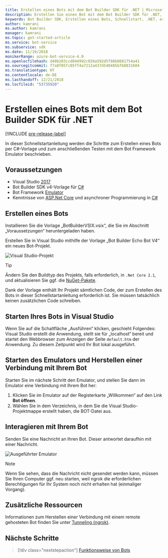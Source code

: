 ```yaml
---
title: Erstellen eines Bots mit dem Bot Builder SDK für .NET | Microsoft-Dokumentation
description: Erstellen Sie einen Bot mit dem Bot Builder SDK für .NET, einem leistungsstarken Konstruktionsframework für Bots.
keywords: Bot Builder SDK, Erstellen eines Bots, Schnellstart, .NET, erste Schritte, C#-Bot
author: kamrani
ms.author: kamrani
manager: kamrani
ms.topic: get-started-article
ms.service: bot-service
ms.subservice: sdk
ms.date: 11/19/2018
monikerRange: azure-bot-service-4.0
ms.openlocfilehash: d40b203ccd044992c026a592d5f86b0881754a41
ms.sourcegitcommit: f7a8f05fc05ff4a7212a437d540485bf68831604
ms.translationtype: HT
ms.contentlocale: de-DE
ms.lasthandoff: 12/21/2018
ms.locfileid: "53735920"
---
```

# <a name="create-a-bot-with-the-bot-builder-sdk-for-net"></a>Erstellen eines Bots mit dem Bot Builder SDK für .NET
[!INCLUDE [pre-release-label](../includes/pre-release-label.md)]

In dieser Schnellstartanleitung werden die Schritte zum Erstellen eines Bots per C#-Vorlage und zum anschließenden Testen mit dem Bot Framework Emulator beschrieben.

## <a name="prerequisites"></a>Voraussetzungen
- Visual Studio [2017](https://www.visualstudio.com/downloads)
- Bot Builder SDK v4-Vorlage für [C#](https://aka.ms/bot-vsix)
- Bot Framework [Emulator](https://aka.ms/Emulator-wiki-getting-started)
- Kenntnisse von [ASP.Net Core](https://docs.microsoft.com/aspnet/core/) und asynchroner Programmierung in [C#](https://docs.microsoft.com/en-us/dotnet/csharp/programming-guide/concepts/async/index)

## <a name="create-a-bot"></a>Erstellen eines Bots
Installieren Sie die Vorlage „BotBuilderVSIX.vsix“, die Sie im Abschnitt „Voraussetzungen“ heruntergeladen haben.

Erstellen Sie in Visual Studio mithilfe der Vorlage „Bot Builder Echo Bot V4“ ein neues Bot-Projekt.

![Visual Studio-Projekt](../media/azure-bot-quickstarts/bot-builder-dotnet-project.png)

> [!TIP] 
> Ändern Sie den Buildtyp des Projekts, falls erforderlich, in ``.Net Core 2.1``, und aktualisieren Sie ggf. die [NuGet-Pakete](https://docs.microsoft.com/en-us/nuget/quickstart/install-and-use-a-package-in-visual-studio).

Dank der Vorlage enthält Ihr Projekt sämtlichen Code, der zum Erstellen des Bots in dieser Schnellstartanleitung erforderlich ist. Sie müssen tatsächlich keinen zusätzlichen Code schreiben.

## <a name="start-your-bot-in-visual-studio"></a>Starten Ihres Bots in Visual Studio

Wenn Sie auf die Schaltfläche „Ausführen“ klicken, geschieht Folgendes: Visual Studio erstellt die Anwendung, stellt sie für „localhost“ bereit und startet den Webbrowser zum Anzeigen der Seite `default.htm` der Anwendung. Zu diesem Zeitpunkt wird Ihr Bot lokal ausgeführt.

## <a name="start-the-emulator-and-connect-your-bot"></a>Starten des Emulators und Herstellen einer Verbindung mit Ihrem Bot

Starten Sie im nächste Schritt den Emulator, und stellen Sie dann im Emulator eine Verbindung mit Ihrem Bot her:

1. Klicken Sie im Emulator auf der Registerkarte „Willkommen“ auf den Link **Bot öffnen**. 
2. Wählen Sie in dem Verzeichnis, in dem Sie die Visual Studio-Projektmappe erstellt haben, die BOT-Datei aus.

## <a name="interact-with-your-bot"></a>Interagieren mit Ihrem Bot

Senden Sie eine Nachricht an Ihren Bot. Dieser antwortet daraufhin mit einer Nachricht.

![Ausgeführter Emulator](../media/emulator-v4/emulator-running.png)

> [!NOTE]
> Wenn Sie sehen, dass die Nachricht nicht gesendet werden kann, müssen Sie Ihren Computer ggf. neu starten, weil ngrok die erforderlichen Berechtigungen für Ihr System noch nicht erhalten hat (einmaliger Vorgang).

## <a name="additional-resources"></a>Zusätzliche Ressourcen

Informationen zum Herstellen einer Verbindung mit einem remote gehosteten Bot finden Sie unter [Tunneling (ngrok)](https://github.com/Microsoft/BotFramework-Emulator/wiki/Tunneling-(ngrok)).

## <a name="next-steps"></a>Nächste Schritte

> [!div class="nextstepaction"]
> [Funktionsweise von Bots](../v4sdk/bot-builder-basics.md) 
